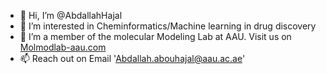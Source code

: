 - 👋 Hi, I’m @AbdallahHajal
- 👀 I’m interested in Cheminformatics/Machine learning in drug discovery
- 🌱 I’m a member of the molecular Modeling Lab at AAU. Visit us on [Molmodlab-aau.com](http://molmodlab-aau.com)
- 📫 Reach out on Email 'Abdallah.abouhajal@aau.ac.ae'
<!---
AbdallahHajal/AbdallahHajal is a ✨ special ✨ repository because its `README.md` (this file) appears on your GitHub profile.
You can click the Preview link to take a look at your changes.
--->
